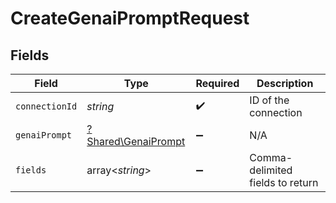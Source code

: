 # CreateGenaiPromptRequest


## Fields

| Field                                                     | Type                                                      | Required                                                  | Description                                               |
| --------------------------------------------------------- | --------------------------------------------------------- | --------------------------------------------------------- | --------------------------------------------------------- |
| `connectionId`                                            | *string*                                                  | :heavy_check_mark:                                        | ID of the connection                                      |
| `genaiPrompt`                                             | [?Shared\GenaiPrompt](../../Models/Shared/GenaiPrompt.md) | :heavy_minus_sign:                                        | N/A                                                       |
| `fields`                                                  | array<*string*>                                           | :heavy_minus_sign:                                        | Comma-delimited fields to return                          |